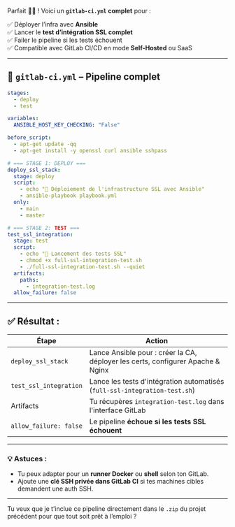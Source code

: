 Parfait 👨‍💻 ! Voici un **`gitlab-ci.yml` complet** pour :

✅ Déployer l’infra avec **Ansible**  
✅ Lancer le **test d’intégration SSL complet**  
✅ Failer le pipeline si les tests échouent  
✅ Compatible avec GitLab CI/CD en mode **Self-Hosted** ou SaaS

---

## 🚀 `gitlab-ci.yml` – Pipeline complet

```yaml
stages:
  - deploy
  - test

variables:
  ANSIBLE_HOST_KEY_CHECKING: "False"

before_script:
  - apt-get update -qq
  - apt-get install -y openssl curl ansible sshpass

# === STAGE 1: DEPLOY ===
deploy_ssl_stack:
  stage: deploy
  script:
    - echo "🔧 Déploiement de l'infrastructure SSL avec Ansible"
    - ansible-playbook playbook.yml
  only:
    - main
    - master

# === STAGE 2: TEST ===
test_ssl_integration:
  stage: test
  script:
    - echo "🧪 Lancement des tests SSL"
    - chmod +x full-ssl-integration-test.sh
    - ./full-ssl-integration-test.sh --quiet
  artifacts:
    paths:
      - integration-test.log
  allow_failure: false
```

---

## ✅ Résultat :

| Étape          | Action |
|----------------|--------|
| `deploy_ssl_stack` | Lance Ansible pour : créer la CA, déployer les certs, configurer Apache & Nginx |
| `test_ssl_integration` | Lance les tests d'intégration automatisés (`full-ssl-integration-test.sh`) |
| Artifacts | Tu récupères `integration-test.log` dans l'interface GitLab |
| `allow_failure: false` | Le pipeline **échoue si les tests SSL échouent** |

---

### 💡 Astuces :

- Tu peux adapter pour un **runner Docker** ou **shell** selon ton GitLab.
- Ajoute une **clé SSH privée dans GitLab CI** si tes machines cibles demandent une auth SSH.

---

Tu veux que je t’inclue ce pipeline directement dans le `.zip` du projet précédent pour que tout soit prêt à l’emploi ?